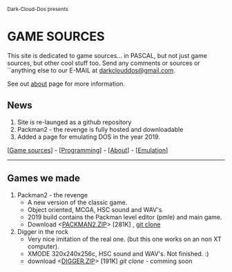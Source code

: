 <small>Dark-Cloud-Dos presents</small>
# GAME SOURCES

This site is dedicated to game sources... in PASCAL, but not just game sources, but other cool stuff too. Send any comments or sources or ``anything else to our E-MAIL at darkclouddos@gmail.com. 

See out [about](about.md) page for more information.

## News
1. Site is re-launged as a github repository
1. Packman2 - the revenge is fully hosted and downloadable
1. Added a page for emulating DOS in the year 2019.

[[Game sources](index.md)] - [[Programming](programming.md)] - [[About](about.md)] - [[Emulation](emulation.md)]

---
## Games we made
1. Packman2 - the revenge
   * A new version of the classic game.
   * Object oriented, MCGA, HSC sound and WAV's
   * 2019 build contains the Packman level editor
    (pmle) and main game.
   * Download <[PACKMAN2.ZIP](packman2.zip)> [281K]
     , [git clone](https://github.com/DarkCloudDOS/packman2)
1. Digger in the rock
   * Very nice imitation of the real one. (but
     this one works on an non XT computer).
   * XMODE 320x240x256c, HSC sound and WAV's. 
     Not finished. :)
   * download <[DIGGER.ZIP](DIGGER.ZIP)> [191K] *git clone* - comming soon
